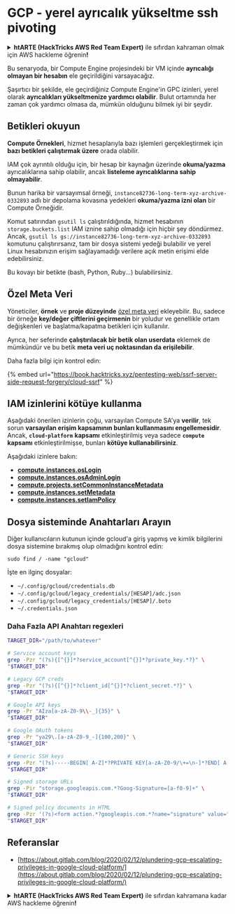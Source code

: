 # GCP - yerel ayrıcalık yükseltme ssh pivoting

<details>

<summary><strong>htARTE (HackTricks AWS Red Team Expert)</strong> ile sıfırdan kahraman olmak için AWS hackleme öğrenin<strong>!</strong></summary>

HackTricks'i desteklemenin diğer yolları:

* Şirketinizi HackTricks'te **reklamını görmek** veya **HackTricks'i PDF olarak indirmek** için [**ABONELİK PLANLARINI**](https://github.com/sponsors/carlospolop) kontrol edin!
* [**Resmi PEASS & HackTricks ürünlerini**](https://peass.creator-spring.com) edinin
* [**The PEASS Family**](https://opensea.io/collection/the-peass-family) keşfedin, özel [**NFT'lerimiz**](https://opensea.io/collection/the-peass-family) koleksiyonumuz
* 💬 [**Discord grubuna**](https://discord.gg/hRep4RUj7f) veya [**telegram grubuna**](https://t.me/peass) **katılın** veya **Twitter** 🐦 [**@carlospolopm**](https://twitter.com/carlospolopm)**'ı takip edin**.
* **Hacking hilelerinizi** [**HackTricks**](https://github.com/carlospolop/hacktricks) ve [**HackTricks Cloud**](https://github.com/carlospolop/hacktricks-cloud) github depolarına **PR göndererek paylaşın**.

</details>

Bu senaryoda, bir Compute Engine projesindeki bir VM içinde **ayrıcalığı olmayan bir hesabın** ele geçirildiğini varsayacağız.

Şaşırtıcı bir şekilde, ele geçirdiğiniz Compute Engine'in GPC izinleri, yerel olarak **ayrıcalıkları yükseltmenize yardımcı olabilir**. Bulut ortamında her zaman çok yardımcı olmasa da, mümkün olduğunu bilmek iyi bir şeydir.

## Betikleri okuyun <a href="#follow-the-scripts" id="follow-the-scripts"></a>

**Compute Örnekleri**, hizmet hesaplarıyla bazı işlemleri gerçekleştirmek için **bazı betikleri çalıştırmak üzere** orada olabilir.

IAM çok ayrıntılı olduğu için, bir hesap bir kaynağın üzerinde **okuma/yazma** ayrıcalıklarına sahip olabilir, ancak **listeleme ayrıcalıklarına sahip olmayabilir**.

Bunun harika bir varsayımsal örneği, `instance82736-long-term-xyz-archive-0332893` adlı bir depolama kovasına yedekleri **okuma/yazma izni olan** bir Compute Örneğidir.

Komut satırından `gsutil ls` çalıştırıldığında, hizmet hesabının `storage.buckets.list` IAM iznine sahip olmadığı için hiçbir şey döndürmez. Ancak, `gsutil ls gs://instance82736-long-term-xyz-archive-0332893` komutunu çalıştırırsanız, tam bir dosya sistemi yedeği bulabilir ve yerel Linux hesabınızın erişim sağlayamadığı verilere açık metin erişimi elde edebilirsiniz.

Bu kovayı bir betikte (bash, Python, Ruby...) bulabilirsiniz.

## Özel Meta Veri

Yöneticiler, **örnek** ve **proje düzeyinde** [özel meta veri](https://cloud.google.com/compute/docs/storing-retrieving-metadata#custom) ekleyebilir. Bu, sadece bir örneğe **key/değer çiftlerini geçirmenin** bir yoludur ve genellikle ortam değişkenleri ve başlatma/kapatma betikleri için kullanılır.

Ayrıca, her seferinde **çalıştırılacak bir betik olan userdata** eklemek de mümkündür ve bu betik **meta veri uç noktasından da erişilebilir**.

Daha fazla bilgi için kontrol edin:

{% embed url="https://book.hacktricks.xyz/pentesting-web/ssrf-server-side-request-forgery/cloud-ssrf" %}

## IAM izinlerini kötüye kullanma

Aşağıdaki önerilen izinlerin çoğu, varsayılan Compute SA'ya **verilir**, tek sorun **varsayılan erişim kapsamının bunları kullanmasını engellemesidir**. Ancak, **`cloud-platform`** **kapsamı** etkinleştirilmiş veya sadece **`compute`** **kapsamı** etkinleştirilmişse, bunları **kötüye kullanabilirsiniz**.

Aşağıdaki izinlere bakın:

* [**compute.instances.osLogin**](../../gcp-pentesting/gcp-privilege-escalation/gcp-compute-privesc/#compute.instances.oslogin)
* [**compute.instances.osAdminLogin**](../../gcp-pentesting/gcp-privilege-escalation/gcp-compute-privesc/#compute.instances.osadminlogin)
* [**compute.projects.setCommonInstanceMetadata**](../../gcp-pentesting/gcp-privilege-escalation/gcp-compute-privesc/#compute.projects.setcommoninstancemetadata)
* [**compute.instances.setMetadata**](../../gcp-pentesting/gcp-privilege-escalation/gcp-compute-privesc/#compute.instances.setmetadata)
* [**compute.instances.setIamPolicy**](../../gcp-pentesting/gcp-privilege-escalation/gcp-compute-privesc/#compute.instances.setiampolicy)

## Dosya sisteminde Anahtarları Arayın

Diğer kullanıcıların kutunun içinde gcloud'a giriş yapmış ve kimlik bilgilerini dosya sistemine bırakmış olup olmadığını kontrol edin:
```
sudo find / -name "gcloud"
```
İşte en ilginç dosyalar:

* `~/.config/gcloud/credentials.db`
* `~/.config/gcloud/legacy_credentials/[HESAP]/adc.json`
* `~/.config/gcloud/legacy_credentials/[HESAP]/.boto`
* `~/.credentials.json`

### Daha Fazla API Anahtarı regexleri
```bash
TARGET_DIR="/path/to/whatever"

# Service account keys
grep -Pzr "(?s){[^{}]*?service_account[^{}]*?private_key.*?}" \
"$TARGET_DIR"

# Legacy GCP creds
grep -Pzr "(?s){[^{}]*?client_id[^{}]*?client_secret.*?}" \
"$TARGET_DIR"

# Google API keys
grep -Pr "AIza[a-zA-Z0-9\\-_]{35}" \
"$TARGET_DIR"

# Google OAuth tokens
grep -Pr "ya29\.[a-zA-Z0-9_-]{100,200}" \
"$TARGET_DIR"

# Generic SSH keys
grep -Pzr "(?s)-----BEGIN[ A-Z]*?PRIVATE KEY[a-zA-Z0-9/\+=\n-]*?END[ A-Z]*?PRIVATE KEY-----" \
"$TARGET_DIR"

# Signed storage URLs
grep -Pir "storage.googleapis.com.*?Goog-Signature=[a-f0-9]+" \
"$TARGET_DIR"

# Signed policy documents in HTML
grep -Pzr '(?s)<form action.*?googleapis.com.*?name="signature" value=".*?">' \
"$TARGET_DIR"
```
## Referanslar

* [https://about.gitlab.com/blog/2020/02/12/plundering-gcp-escalating-privileges-in-google-cloud-platform/](https://about.gitlab.com/blog/2020/02/12/plundering-gcp-escalating-privileges-in-google-cloud-platform/)

<details>

<summary><strong>htARTE (HackTricks AWS Red Team Expert)</strong> ile sıfırdan kahramana kadar AWS hackleme öğrenin<strong>!</strong></summary>

HackTricks'i desteklemenin diğer yolları:

* Şirketinizi HackTricks'te **reklamınızı görmek** veya HackTricks'i **PDF olarak indirmek** için [**ABONELİK PLANLARI**](https://github.com/sponsors/carlospolop)'na göz atın!
* [**Resmi PEASS & HackTricks ürünlerini**](https://peass.creator-spring.com) edinin
* Özel [**NFT'lerden**](https://opensea.io/collection/the-peass-family) oluşan koleksiyonumuz olan [**The PEASS Family**](https://opensea.io/collection/the-peass-family)'yi keşfedin
* 💬 [**Discord grubuna**](https://discord.gg/hRep4RUj7f) veya [**telegram grubuna**](https://t.me/peass) **katılın** veya **Twitter** 🐦 [**@carlospolopm**](https://twitter.com/carlospolopm)'u **takip edin**.
* **Hacking hilelerinizi** [**HackTricks**](https://github.com/carlospolop/hacktricks) ve [**HackTricks Cloud**](https://github.com/carlospolop/hacktricks-cloud) github reposuna **PR göndererek** paylaşın.

</details>
